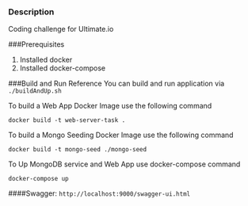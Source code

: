 ### Description
Coding challenge for Ultimate.io

###Prerequisites
1. Installed docker
2. Installed docker-compose

###Build and Run Reference
You can build and run application via `./buildAndUp.sh`

To build a Web App Docker Image use the following command

`docker build -t web-server-task .`

To build a Mongo Seeding Docker Image use the following command

`docker build -t mongo-seed ./mongo-seed`

To Up MongoDB service and Web App use docker-compose command

`docker-compose up`

####Swagger:
`http://localhost:9000/swagger-ui.html`

